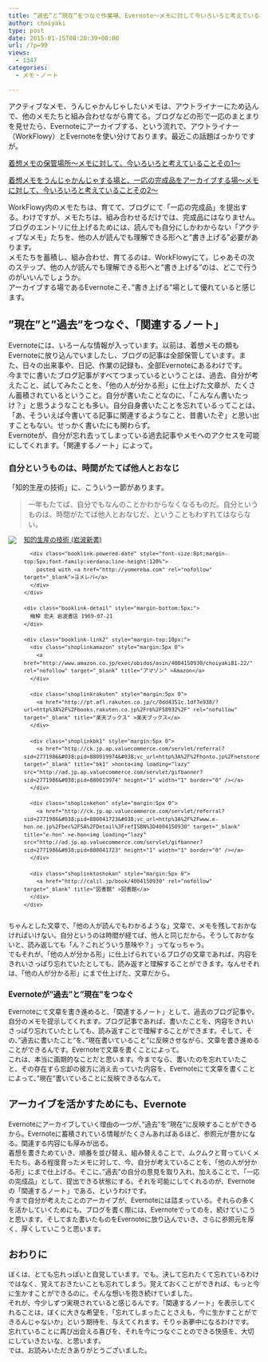 ```yaml
---
title: ”過去”と”現在”をつなぐ作業場、Evernote～メモに対して今いろいろと考えていることその９～
author: choiyaki
type: post
date: 2015-01-15T00:20:39+00:00
url: /?p=99
views:
  - 1347
categories:
  - メモ・ノート

---
```

アクティブなメモ、うんじゃかんじゃしたいメモは、アウトライナーにため込んで、他のメモたちと組み合わせながら育てる。ブログなどの形で一応のまとまりを見せたら、Evernoteにアーカイブする、という流れで、アウトライナー（WorkFlowy）とEvernoteを使い分けております。最近この話題ばっかりですが。

[着想メモの保管場所～メモに対して、今いろいろと考えていることその1～][1]

[着想メモをうんじゃかんじゃする場と、一応の完成品をアーカイブする場～メモに対して、今いろいろと考えていることその2～][2]

WorkFlowy内のメモたちは、育てて、ブログにて「一応の完成品」を提出する。わけですが、メモたちは、組み合わせるだけでは、完成品にはなりません。ブログのエントリに仕上げるためには、読んでも自分にしかわからない「アクティブなメモ」たちを、他の人が読んでも理解できる形へと”書き上げる”必要があります。  
メモたちを蓄積し、組み合わせ、育てるのは、WorkFlowyにて。じゃあその次のステップ、他の人が読んでも理解できる形へと”書き上げる”のは、どこで行うのがいいんでしょうか。  
アーカイブする場であるEvernoteこそ、”書き上げる”場として優れていると感じます。

## ”現在”と”過去”をつなぐ、「関連するノート」

Evernoteには、いろーんな情報が入っています。以前は、着想メモの類もEvernoteに放り込んでいましたし、ブログの記事は全部保管しています。また、日々の出来事や、日記、作業の記録も、全部Evernoteにあるわけです。  
今までに書いたブログ記事がすべてつまっているということは、過去、自分が考えたこと、試してみたことを、「他の人が分かる形」に仕上げた文章が、たくさん蓄積されているということ。自分が書いたことなのに、「こんなん書いたっけ？」と思うようなことも多い。自分自身書いたことを忘れているってことは、「あ、そういえば今書いてる記事に関連するようなこと、昔書いたぞ」と思い出すこともない。せっかく書いたにも関わらず。  
Evernoteが、自分が忘れ去ってしまっている過去記事やメモへのアクセスを可能にしてくれます。「関連するノート」によって。

### 自分というものは、時間がたてば他人とおなじ

「知的生産の技術」に、こういう一節があります。

> 一年もたてば、自分でもなんのことかわからなくなるものだ。自分というものは、時間がたてば他人とおなじだ、ということもわすれてはならない。

<div class="booklink-box" style="text-align:left;padding-bottom:20px;font-size:small;/zoom: 1;overflow: hidden;">
  <div class="booklink-image" style="float:left;margin:0 15px 10px 0;">
    <a href="http://www.amazon.co.jp/exec/obidos/asin/4004150930/choiyaki81-22/" name="booklink" rel="nofollow" target="_blank"><img src="https://i1.wp.com/ecx.images-amazon.com/images/I/41Q9KKMZYAL._SL160_.jpg?w=660" style="border: none;" data-recalc-dims="1" /></a>
  </div>
  
  <div class="booklink-info" style="line-height:120%;/zoom: 1;overflow: hidden;">
    <div class="booklink-name" style="margin-bottom:10px;line-height:120%">
      <a href="http://www.amazon.co.jp/exec/obidos/asin/4004150930/choiyaki81-22/" name="booklink" rel="nofollow" target="_blank">知的生産の技術 (岩波新書)</a></p> 
      
      <div class="booklink-powered-date" style="font-size:8pt;margin-top:5px;font-family:verdana;line-height:120%">
        posted with <a href="http://yomereba.com" rel="nofollow" target="_blank">ヨメレバ</a>
      </div>
    </div>
    
    <div class="booklink-detail" style="margin-bottom:5px;">
      梅棹 忠夫 岩波書店 1969-07-21
    </div>
    
    <div class="booklink-link2" style="margin-top:10px;">
      <div class="shoplinkamazon" style="margin:5px 0">
        <a href="http://www.amazon.co.jp/exec/obidos/asin/4004150930/choiyaki81-22/" rel="nofollow" target="_blank" title="アマゾン" >Amazon</a>
      </div>
      
      <div class="shoplinkrakuten" style="margin:5px 0">
        <a href="http://pt.afl.rakuten.co.jp/c/0dd4351c.1df7e938/?url=http%3A%2F%2Fbooks.rakuten.co.jp%2Frb%2F58932%2F" rel="nofollow" target="_blank" title="楽天ブックス" >楽天ブックス</a>
      </div>
      
      <div class="shoplinkbk1" style="margin:5px 0">
        <a href="http://ck.jp.ap.valuecommerce.com/servlet/referral?sid=2771986&#038;pid=880019974&#038;vc_url=http%3A%2F%2Fhonto.jp%2Fnetstore%2Fsearch_021_104004150930.html%3Fsrchf%3D1%26srchGnrNm%3D1" target="_blank" title="bk1" >honto<img loading="lazy" src="http://ad.jp.ap.valuecommerce.com/servlet/gifbanner?sid=2771986&#038;pid=880019974" height="1" width="1" border="0" /></a>
      </div>
      
      <div class="shoplinkehon" style="margin:5px 0">
        <a href="http://ck.jp.ap.valuecommerce.com/servlet/referral?sid=2771986&#038;pid=880041723&#038;vc_url=http%3A%2F%2Fwww.e-hon.ne.jp%2Fbec%2FSA%2FDetail%3FrefISBN%3D4004150930" target="_blank" title="e-hon" >e-hon<img loading="lazy" src="http://ad.jp.ap.valuecommerce.com/servlet/gifbanner?sid=2771986&#038;pid=880041723" height="1" width="1" border="0" /></a>
      </div>
      
      <div class="shoplinktoshokan" style="margin:5px 0">
        <a href="http://calil.jp/book/4004150930" rel="nofollow" target="_blank" title="図書館" >図書館</a>
      </div>
    </div>
  </div>
  
  <div class="booklink-footer" style="clear: left">
  </div>
</div>

ちゃんとした文章で、「他の人が読んでもわかるような」文章で、メモを残しておかなければいけない。自分というのは時間が経てば、他人と同じだから。そうしておかないと、読み返しても「ん？これどういう意味や？」ってなっちゃう。  
でもそれが、「他の人が分かる形」に仕上げられているブログの文章であれば、内容をきれいさっぱり忘れていたとしても、読み返すと理解することができます。なんせそれは、「他の人が分かる形」にまで仕上げた、文章だから。

### Evernoteが”過去”と”現在”をつなぐ

Evernoteにて文章を書き進めると、「関連するノート」として、過去のブログ記事や、自分のメモを提示してくれます。ブログ記事であれば、書いたことを、内容をきれいさっぱり忘れていたとしても、読み返すことで理解することができます。そして、その、”過去に書いたこと”を、”現在書いていること”に反映させながら、文章を書き進めることができるんです。Evernoteで文章を書くことによって。  
これは、本当に画期的なことだと思います。今までなら、書いたのを忘れていたこと、その存在すら忘却の彼方に消え去っていた内容を、Evernoteにて文章を書くことによって、”現在”書いていることに反映できるなんて。

## アーカイブを活かすためにも、Evernote

Evernoteにアーカイブしていく理由の一つが、”過去”を”現在”に反映することができるから。Evernoteに蓄積されている情報がたくさんあればあるほど、参照元が豊かになる。関連する内容にも厚みが出る。  
着想を書きためていき、順番を並び替え、組み替えることで、ムクムクと育っていくメモたち。ある程度育ったメモに対して、今、自分が考えていることを、「他の人が分かる形」にまで仕上げる。そこに、”過去”の自分の意見を取り入れ、加えることで、「一応の完成品」として、提出できる状態にする。それを可能にしてくれるのが、Evernoteの「関連するノート」である、というわけです。  
今まで自分が考えたことのアーカイブが、Evernoteには詰まっている。それらの多くを活かしていくためにも、ブログを書く際には、Evernoteでってのを、続けていこうと思います。そしてまた書いたものをEvernoteに放り込んでいき、さらに参照元を厚く、厚くしていこうと思います。

## おわりに

ぼくは、とても忘れっぽいと自覚しています。でも、決して忘れたくて忘れているわけではなく、覚えておきたいことも忘れてしまう。覚えておくことができれば、もっと今に生かすことができるのに。そんな想いを抱き続けていました。  
それが、今少しずつ実現されていると感じるんです。「関連するノート」を表示してくれることは、ぼくに大きな希望を、「忘れてしまったことさえも、今に生かすことができるんじゃないか」という期待を、与えてくれます。そりゃあ夢中になるわけです。  
忘れていることに再び出会える喜びを、それを今につなぐことのできる快感を、大切にしていきたいな、と思います。  
では、お読みいただきありがとうございました。

 [1]: https://choiyaki.com/?p=59 "着想メモの保管場所～メモに対して、今いろいろと考えていることその1～ - iPhoneと本と数学となんやかんやと"
 [2]: https://choiyaki.com/?p=69 "着想メモをうんじゃかんじゃする場と、一応の完成品をアーカイブする場～メモに対して、今いろいろと考えていることその2～ - iPhoneと本と数学となんやかんやと"